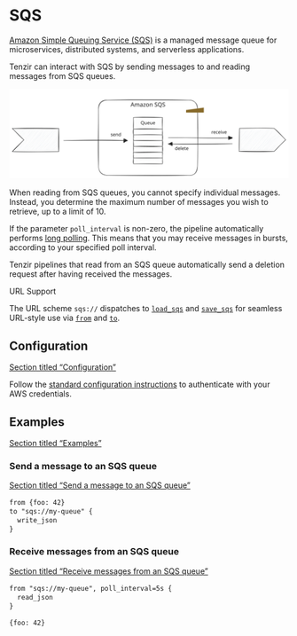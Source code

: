 # SQS

[Amazon Simple Queuing Service (SQS)](https://aws.amazon.com/sqs/) is a managed message queue for microservices, distributed systems, and serverless applications.

Tenzir can interact with SQS by sending messages to and reading messages from SQS queues.

![SQS](/pr-preview/pr-116/_astro/sqs.CmbjyY_r_19DKCs.svg)

When reading from SQS queues, you cannot specify individual messages. Instead, you determine the maximum number of messages you wish to retrieve, up to a limit of 10.

If the parameter `poll_interval` is non-zero, the pipeline automatically performs [long polling](https://docs.aws.amazon.com/AWSSimpleQueueService/latest/SQSDeveloperGuide/sqs-short-and-long-polling.html). This means that you may receive messages in bursts, according to your specified poll interval.

Tenzir pipelines that read from an SQS queue automatically send a deletion request after having received the messages.

URL Support

The URL scheme `sqs://` dispatches to [`load_sqs`](/reference/operators/load_sqs) and [`save_sqs`](/reference/operators/save_sqs) for seamless URL-style use via [`from`](/reference/operators/from) and [`to`](/reference/operators/to).

## Configuration

[Section titled “Configuration”](#configuration)

Follow the [standard configuration instructions](/integrations/amazon) to authenticate with your AWS credentials.

## Examples

[Section titled “Examples”](#examples)

### Send a message to an SQS queue

[Section titled “Send a message to an SQS queue”](#send-a-message-to-an-sqs-queue)

```tql
from {foo: 42}
to "sqs://my-queue" {
  write_json
}
```

### Receive messages from an SQS queue

[Section titled “Receive messages from an SQS queue”](#receive-messages-from-an-sqs-queue)

```tql
from "sqs://my-queue", poll_interval=5s {
  read_json
}
```

```tql
{foo: 42}
```